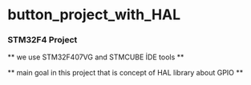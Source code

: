 #  button_project_with_HAL
###  STM32F4 Project

** we use STM32F407VG and STMCUBE İDE tools **

** main goal in this project that is concept of HAL library about GPIO **
